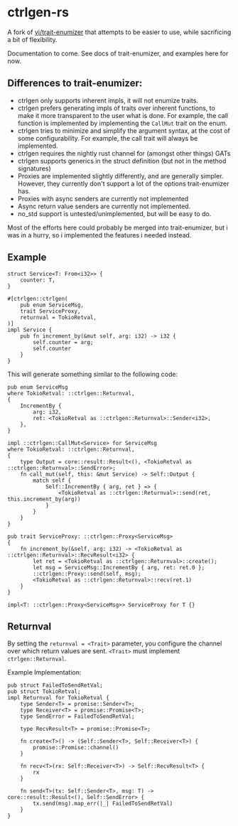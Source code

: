 # ctrlgen-rs

A fork of [vi/trait-enumizer](https://github.com/vi/trait-enumizer) that attempts to be easier to use,
while sacrificing a bit of flexibility.

Documentation to come. See docs of trait-enumizer, and examples here for now.

## Differences to trait-enumizer:
 - ctrlgen only supports inherent impls, it will not enumize traits.
 - ctrlgen prefers generating impls of traits over inherent functions, to
   make it more transparent to the user what is done. For example, the call function
   is implemented by implementing the `CallMut` trait on the enum.
 - ctrlgen tries to minimize and simplify the argument syntax, at the cost of some configurability.
   For example, the call trait will always be implemented.
 - ctrlgen requires the nightly rust channel for (amongst other things) GATs
 - ctrlgen supports generics in the struct definition (but not in the method signatures)
 - Proxies are implemented slightly differently, and are generally simpler. However, they currently
   don't support a lot of the options trait-enumizer has.
 - Proxies with async senders are currently not implemented
 - Async return value senders are currently not implemented.
 - no_std support is untested/unimplemented, but will be easy to do.

Most of the efforts here could probably be merged into trait-enumizer, but i was in a hurry,
so i implemented the features i needed instead.

## Example

```rust,ignore
struct Service<T: From<i32>> {
    counter: T,
}

#[ctrlgen::ctrlgen(
    pub enum ServiceMsg,
    trait ServiceProxy,
    returnval = TokioRetval,
)]
impl Service {
    pub fn increment_by(&mut self, arg: i32) -> i32 {
        self.counter = arg;
        self.counter
    }
}
```

This will generate something similar to the following code:

```rust,ignore
pub enum ServiceMsg
where TokioRetval: ::ctrlgen::Returnval,
{
    IncrementBy {
        arg: i32,
        ret: <TokioRetval as ::ctrlgen::Returnval>::Sender<i32>,
    },
}

impl ::ctrlgen::CallMut<Service> for ServiceMsg
where TokioRetval: ::ctrlgen::Returnval,
{
    type Output = core::result::Result<(), <TokioRetval as ::ctrlgen::Returnval>::SendError>;
    fn call_mut(self, this: &mut Service) -> Self::Output {
        match self {
            Self::IncrementBy { arg, ret } => {
                <TokioRetval as ::ctrlgen::Returnval>::send(ret, this.increment_by(arg))
            }
        }
    }
}

pub trait ServiceProxy: ::ctrlgen::Proxy<ServiceMsg>
{
    fn increment_by(&self, arg: i32) -> <TokioRetval as ::ctrlgen::Returnval>::RecvResult<i32> {
        let ret = <TokioRetval as ::ctrlgen::Returnval>::create();
        let msg = ServiceMsg::IncrementBy { arg, ret: ret.0 };
        ::ctrlgen::Proxy::send(self, msg);
        <TokioRetval as ::ctrlgen::Returnval>::recv(ret.1)
    }
}

impl<T: ::ctrlgen::Proxy<ServiceMsg>> ServiceProxy for T {}
```
## Returnval

By setting the `returnval = <Trait>` parameter, you configure the channel over which return values are sent.
`<Trait>` must implement `ctrlgen::Returnval`. 

Example Implementation:

```rust,ignore
pub struct FailedToSendRetVal;
pub struct TokioRetval;
impl Returnval for TokioRetval {
    type Sender<T> = promise::Sender<T>;
    type Receiver<T> = promise::Promise<T>;
    type SendError = FailedToSendRetVal;

    type RecvResult<T> = promise::Promise<T>;

    fn create<T>() -> (Self::Sender<T>, Self::Receiver<T>) {
        promise::Promise::channel()
    }

    fn recv<T>(rx: Self::Receiver<T>) -> Self::RecvResult<T> {
        rx
    }

    fn send<T>(tx: Self::Sender<T>, msg: T) -> core::result::Result<(), Self::SendError> {
        tx.send(msg).map_err(|_| FailedToSendRetVal)
    }
}
```
